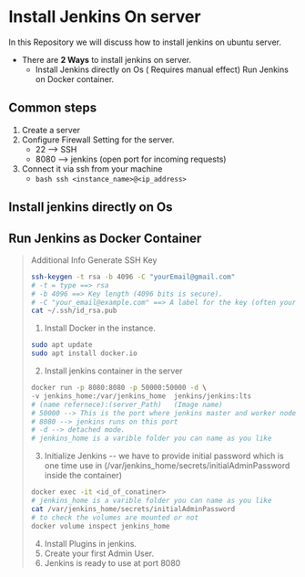 # Install Jenkins On server

In this Repository we will discuss how to install jenkins on ubuntu server.

- There are **2 Ways** to install jenkins on server.
  - Install Jenkins directly on Os ( Requires manual effect)
   Run Jenkins on Docker container.

## Common steps

1. Create a server
2. Configure Firewall Setting for the server.
    - 22 --> SSH
    - 8080 --> jenkins (open port for incoming requests)
3. Connect it via ssh from your machine
   - ```bash ssh <instance_name>@<ip_address> ```   


## Install jenkins directly on Os


## Run Jenkins as Docker Container

> Additional Info
>  Generate SSH Key
> ```bash
> ssh-keygen -t rsa -b 4096 -C "yourEmail@gmail.com"
> # -t = type ==> rsa
> # -b 4096 ==> Key length (4096 bits is secure).
> # -C "your_email@example.com" ==> A label for the key (often your email).
> cat ~/.ssh/id_rsa.pub
>```
>1. Install Docker in the instance.
>```bash
>sudo apt update
>sudo apt install docker.io
>```
>2. Install jenkins container in the server
>```bash
>docker run -p 8080:8080 -p 50000:50000 -d \
>-v jenkins_home:/var/jenkins_home  jenkins/jenkins:lts
># (name refernece):(server_Path)   (Image name)
># 50000 --> This is the port where jenkins master and worker nodes communicate, ( jenkins can be actually build and started as a cluster )
># 8080 --> jenkins runs on this port
># -d --> detached mode.
># jenkins_home is a varible folder you can name as you like
>```
>3. Initialize Jenkins
>  -- we have to provide initial password which is one time use in (/var/jenkins_home/secrets/initialAdminPassword inside the container)
>```bash
>docker exec -it <id_of_conatiner>
># jenkins_home is a varible folder you can name as you like
>cat /var/jenkins_home/secrets/initialAdminPassword
># to check the volumes are mounted or not
>docker volume inspect jenkins_home
>```
>4. Install Plugins in jenkins.
>5. Create your first Admin User.
>6. Jenkins is ready to use at port 8080
   
   






